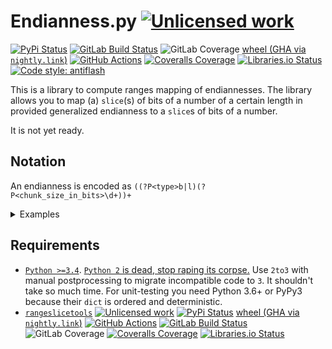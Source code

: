 Endianness.py [![Unlicensed work](https://raw.githubusercontent.com/unlicense/unlicense.org/master/static/favicon.png)](https://unlicense.org/)
=============
[![PyPi Status](https://img.shields.io/pypi/v/Endianness.svg)](https://pypi.org/project/Endianness)
[![GitLab Build Status](https://gitlab.com/KOLANICH/Endianness.py/badges/master/pipeline.svg)](https://gitlab.com/KOLANICH/Endianness.py/pipelines/master/latest)
![GitLab Coverage](https://gitlab.com/KOLANICH/Endianness.py/badges/master/coverage.svg)
[wheel (GHA via `nightly.link`)](https://nightly.link/kaitaiStructCompile/Endianness.py/workflows/CI/master/Endianness-0.CI-py3-none-any.whl)
[![GitHub Actions](https://github.com/kaitaiStructCompile/Endianness.py/workflows/CI/badge.svg)](https://github.com/kaitaiStructCompile/Endianness.py/actions/)
[![Coveralls Coverage](https://img.shields.io/coveralls/kaitaiStructCompile/Endianness.py.svg)](https://coveralls.io/r/KOLANICH/Endianness.py)
[![Libraries.io Status](https://img.shields.io/librariesio/github/kaitaiStructCompile/Endianness.py.svg)](https://libraries.io/github/kaitaiStructCompile/Endianness.py)
[![Code style: antiflash](https://img.shields.io/badge/code%20style-antiflash-FFF.svg)](https://github.com/KOLANICH-tools/antiflash.py)


This is a library to compute ranges mapping of endiannesses. The library allows you to map (a) `slice`(s) of bits of a number of a certain length in provided generalized endianness to a `slice`s of bits of a number.

It is not yet ready.

Notation
-------------
An endianness is encoded as
`((?P<type>b|l)(?P<chunk_size_in_bits>\d+))+`

<details>
<summary>Examples</summary>


The examples of number `0x0123456789ABCDEF` encoded in different endianneses:
`b32` or `b16`  or `b8` or  `b4` or `b32_b16_b8_b4_b2` (also known as just "big endian")
`0123456789ABCDEF`

`l32` or `l32_b32` or `l32_b8`
`89ABCDEF 01234567`

`l32_b16_l8`
`AB/89|EF/CD 23/01|67/45`

`l16`
`CDEF 89AB 4567 0123`

`l8` (also known as just "little endian")
`EF CD AB 89 67 45 23 01`

`l4`
`F E D C B A 9 8 7 6 5 4 3 2 1 0`

</details>

Requirements
------------
* [`Python >=3.4`](https://www.python.org/downloads/). [`Python 2` is dead, stop raping its corpse.](https://python3statement.org/) Use `2to3` with manual postprocessing to migrate incompatible code to `3`. It shouldn't take so much time. For unit-testing you need Python 3.6+ or PyPy3 because their `dict` is ordered and deterministic.
* [`rangeslicetools`](https://github.com/KOLANICH-libs/rangeslicetools.py) [![Unlicensed work](https://raw.githubusercontent.com/unlicense/unlicense.org/master/static/favicon.png)](https://unlicense.org/) [![PyPi Status](https://img.shields.io/pypi/v/rangeslicetools.svg)](https://pypi.org/project/rangeslicetools)
[wheel (GHA via `nightly.link`)](https://nightly.link/KOLANICH-libs/rangeslicetools.py/workflows/CI/master/rangeslicetools-0.CI-py3-none-any.whl)
[![GitHub Actions](https://github.com/KOLANICH-libs/rangeslicetools.py/workflows/CI/badge.svg)](https://github.com/KOLANICH-libs/rangeslicetools.py/actions/)
[![GitLab Build Status](https://gitlab.com/KOLANICH/rangeslicetools.py/badges/master/pipeline.svg)](https://gitlab.com/KOLANICH/rangeslicetools.py/pipelines/master/latest)
![GitLab Coverage](https://gitlab.com/KOLANICH/rangeslicetools.py/badges/master/coverage.svg)
[![Coveralls Coverage](https://img.shields.io/coveralls/KOLANICH/rangeslicetools.py.svg)](https://coveralls.io/r/KOLANICH/rangeslicetools.py)
[![Libraries.io Status](https://img.shields.io/librariesio/github/KOLANICH-libs/rangeslicetools.py.svg)](https://libraries.io/github/KOLANICH-libs/rangeslicetools.py)

